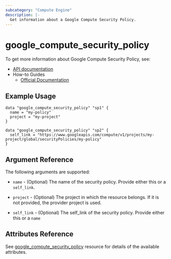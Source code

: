 ```yaml
---
subcategory: "Compute Engine"
description: |-
  Get information about a Google Compute Security Policy.
---
```


# google_compute_security_policy

To get more information about Google Compute Security Policy, see:

* [API documentation](https://cloud.google.com/compute/docs/reference/rest/beta/securityPolicies)
* How-to Guides
    * [Official Documentation](https://cloud.google.com/armor/docs/configure-security-policies)

## Example Usage

```hcl
data "google_compute_security_policy" "sp1" {
  name = "my-policy"
  project = "my-project"
}

data "google_compute_security_policy" "sp2" {
  self_link = "https://www.googleapis.com/compute/v1/projects/my-project/global/securityPolicies/my-policy"
}
```

## Argument Reference

The following arguments are supported:

* `name` - (Optional) The name of the security policy. Provide either this or a `self_link`.

* `project` - (Optional) The project in which the resource belongs. If it is not provided, the provider project is used.

* `self_link` - (Optional) The self_link of the security policy. Provide either this or a `name`

## Attributes Reference

See [google_compute_security_policy](https://registry.terraform.io/providers/hashicorp/google/latest/docs/resources/compute_security_policy) resource for details of the available attributes.
